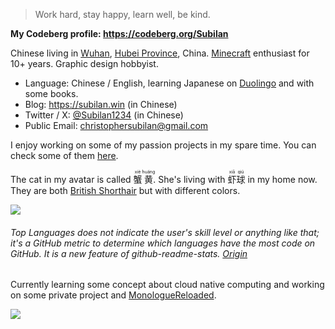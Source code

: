 > Work hard, stay happy, learn well, be kind.

**My Codeberg profile: https://codeberg.org/Subilan**

Chinese living in [Wuhan](https://en.wikipedia.org/wiki/Wuhan), [Hubei Province](https://en.wikipedia.org/wiki/Hubei), China. [Minecraft](https://minecraft.net) enthusiast for 10+ years. Graphic design hobbyist.

- Language: Chinese / English, learning Japanese on [Duolingo](https://www.google.com/search?q=duolingo) and with some books.
- Blog: <https://subilan.win> (in Chinese)
- Twitter / X: [@Subilan1234](https://x.com/Subilan1234) (in Chinese)
- Public Email: <christophersubilan@gmail.com>

I enjoy working on some of my passion projects in my spare time. You can check some of them [here](./PROJECTS.md).

The cat in my avatar is called <ruby>蟹<rt>xiè</rt>黄<rt>huáng</rt></ruby>. She's living with <ruby>虾<rt>xiā</rt>球<rt>qiú</rt></ruby> in my home now. They are both [British Shorthair](https://en.wikipedia.org/wiki/British_Shorthair) but with different colors.

![](https://github-readme-stats.vercel.app/api/top-langs/?username=Subilan&hide=html,css,php,scss&layout=compact&theme=transparent)

<h6>Top Languages does not indicate the user's skill level or anything like that; it's a GitHub metric to determine which languages have the most code on GitHub. It is a new feature of github-readme-stats. <a href="https://github.com/anuraghazra/github-readme-stats#top-languages-card" target="_blank">Origin</a></h6>

Currently learning some concept about cloud native computing and working on some private project and [MonologueReloaded](https://github.com/Subilan/MonologueReloaded).

[![](https://github-readme-stats.vercel.app/api/pin/?username=Subilan&repo=MonologueReloaded&theme=transparent)]([https://github.com/anuraghazra/github-readme-stats](https://github.com/Subilan/MonologueReloaded))
